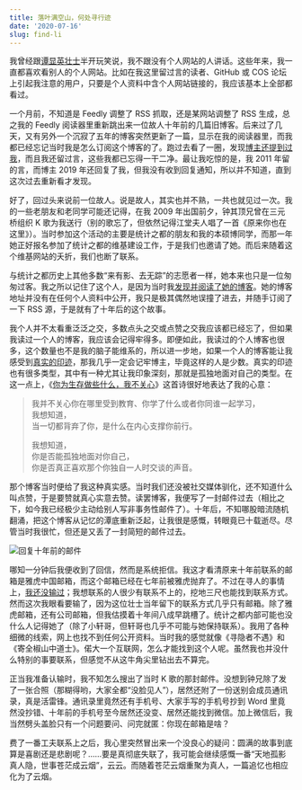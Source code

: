 ```yaml
---
title: 落叶满空山，何处寻行迹
date: '2020-07-16'
slug: find-li
---
```


我曾经跟[谭显英壮士](/cn/2018/03/copss-5/)半开玩笑说，我不跟没有个人网站的人讲话。这些年来，我一直都喜欢看别人的个人网站。比如在我这里留过言的读者、GitHub 或 COS 论坛上引起我注意的用户，只要是个人资料中含个人网站链接的，我应该基本上全部都看过。

一个月前，不知道是 Feedly 调整了 RSS 抓取，还是某网站调整了 RSS 生成，总之我的 Feedly 阅读器里重新跳出来一位故人十年前的几篇旧博客。后来过了几天，又有另外一个沉寂了五年的博客突然更新了一篇，显示在我的阅读器里，而我都已经忘记当时我是怎么订阅这个博客的了。跑过去看了一圈，发现[博主还提到过我](https://linglingli10.blogspot.com/2011/03/blog-post.html)，而且我还留过言，这些我都已忘得一干二净。最让我吃惊的是，我 2011 年留的言，而博主 2019 年还回复了我，但我没有收到回复通知，所以并不知道，直到这次过去重新看才发现。

好了，回过头来说前一位故人。说是故人，其实也并不熟，一共也就见过一次。我的一些老朋友和老同学可能还记得，在我 2009 年出国前夕，钟其顶兄曾在三元桥组织 K 歌为我送行（别的歌忘了，但依然记得江堂夫人唱了一首《原来你也在这里》）。当时参加这个活动的主要是统计之都的朋友和我的本硕博同学，而那一年她正好报名参加了统计之都的维基建设工作，于是我们也邀请了她。而后来随着这个维基网站的夭折，我们也断了联系。

与统计之都历史上其他多数“来有影、去无踪”的志愿者一样，她本来也只是一位匆匆过客。我之所以记住了这个人，是因为当时我[发现并阅读了她的博客](/cn/2009/12/winter-solstice-dumplings/)。她的博客地址并没有在任何个人资料中公开，我只是极其偶然地误撞了进去，并随手订阅了一下 RSS 源，于是就有了十年后的这个故事。

我个人并不太看重泛泛之交，多数点头之交或点赞之交我应该都已经忘了，但如果我读过一个人的博客，我应该会记得牢得多。即便如此，我读过的个人博客也很多，这个数量也不是我的脑子能维系的，所以进一步地，如果一个人的博客能让我感受到[真实的印迹](/cn/2019/06/passed-youth/)，那我几乎一定会记牢博主，毕竟这样的人是少数。真实的印迹也有很多类型，其中有一种尤其让我印象深刻，那就是孤独地面对自己的类型。在这一点上，《[你为生存做些什么，我不关心](/cn/2006/03/00-15-00/)》这首诗很好地表达了我的心意：

> 我并不关心你在哪里受到教育、你学了什么或者你同谁一起学习，  
> 我想知道，  
> 当一切都背弃了你，是什么在内心支撑你前行。
>
> 我想知道，  
> 你是否能孤独地面对你自己，  
> 你是否真正喜欢那个你独自一人时交谈的声音。

那个博客当时便给了我这种真实感。当时我们还没被社交媒体驯化，还不知道什么叫点赞，于是要赞就真心实意去赞。读罢博客，我便写了一封邮件过去（相比之下，如今我已经极少主动给别人写非事务性邮件了）。十年后，不知哪股暗流随机翻涌，把这个博客从记忆的潭底重新泛起，让我很是感慨，转眼竟已十载逝尽。尽管当时我很忙，但还是又丢了一封简短的邮件过去。

![回复十年前的邮件](https://user-images.githubusercontent.com/163582/87686825-989aa380-c74a-11ea-832c-fed8115128a2.png#border)

哪知一分钟后我便收到了回信，然而是系统拒信。我这才看清原来十年前联系的邮箱是雅虎中国邮箱，而这个邮箱已经在七年前被雅虎抛弃了。不过在寻人的事情上，[我还没输过](/cn/2017/08/cosx-org/)；我想联系的人很少有联系不上的，挖地三尺也能找到联系方式。然而这次我眼看要输了，因为这位壮士当年留下的联系方式几乎只有邮箱。除了雅虎邮箱，还有公司邮箱，但我估摸着十年间八成早跳槽了。统计之都内部可能也没什么人记得她了（除了小轩哥，但轩哥也几乎不可能与她保持联系）。我用了各种细微的线索，网上也找不到任何公开资料。当时我的感觉就像《寻隐者不遇》和《寄全椒山中道士》。偌大一个互联网，怎么才能找到这个人呢。虽然我也并没什么特别的事要联系，但感觉不从这牛角尖里钻出去不算完。

正当我准备认输时，我不知怎么搜出了当时 K 歌的那封邮件。没想到钟兄除了发了一张合照（那糊得哟，大家全都“没脸见人”），居然还附了一份送别会成员通讯录，真是活雷锋。通讯录里竟然还有手机号、大家手写的手机号抄到 Word 里竟然没抄错、十年前的手机号至今居然还没变、居然还能找到微信。加上微信后，我当然劈头盖脸只有一个问题要问、问完就匿：你现在邮箱是啥？

费了一番工夫联系上之后，我心里突然冒出来一个没良心的疑问：圆满的故事到底算是喜剧还是悲剧呢？……要是真彻底失联了，我可能会继续感慨一番“天地孤影真人隐，世事苍茫成云烟”，云云。而随着苍茫云烟重聚为真人，一篇追忆也相应化为了云烟。

